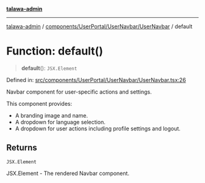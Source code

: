 [**talawa-admin**](../../../../../README.md)

***

[talawa-admin](../../../../../README.md) / [components/UserPortal/UserNavbar/UserNavbar](../README.md) / default

# Function: default()

> **default**(): `JSX.Element`

Defined in: [src/components/UserPortal/UserNavbar/UserNavbar.tsx:26](https://github.com/gautam-divyanshu/talawa-admin/blob/cfee07d9592eee1569f258baf49181c393e48f1b/src/components/UserPortal/UserNavbar/UserNavbar.tsx#L26)

Navbar component for user-specific actions and settings.

This component provides:
- A branding image and name.
- A dropdown for language selection.
- A dropdown for user actions including profile settings and logout.

## Returns

`JSX.Element`

JSX.Element - The rendered Navbar component.
